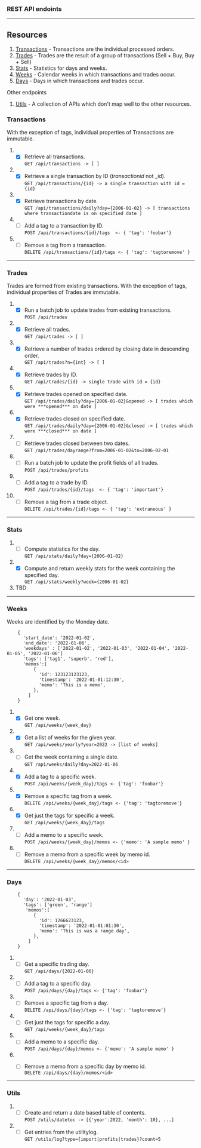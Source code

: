 
### REST API endoints

---

## Resources

1. [Transactions](#Transactions) - Transactions are the individual processed orders.
1. [Trades](#Trades) - Trades are the result of a group of transactions (Sell + Buy, Buy + Sell)
1. [Stats](#Stats) - Statistics for days and weeks.
1. [Weeks](#Weeks) - Calendar weeks in which transactions and trades occur.
1. [Days](#Days) - Days in which transactions and trades occur.

Other endpoints
1. [Utils](#Utils) - A collection of APIs which don't map well to the other resources.

### Transactions

With the exception of tags, individual properties of Transactions are immutable.

1. - [x] Retrieve all transactions.    
```GET /api/transactions -> [ ]```
1. - [x] Retrieve a single transaction by ID (_transactionid_ not _id).   
```GET /api/transactions/{id} -> a single transaction with id = {id} ``` 
1. - [x] Retrieve transactions by date.  
```GET /api/transactions/daily?day={2006-01-02} -> [ transactions where transactiondate is on specified date ] ```
1. - [ ] Add a tag to a transaction by ID.  
```POST /api/transactions/{id}/tags  <- { 'tag': 'foobar'} ```
1. - [ ] Remove a tag from a transaction.  
```DELETE /api/transactions/{id}/tags <- { 'tag': 'tagtoremove' }```
---

### Trades

Trades are formed from existing transactions.  With the exception of tags, individual properties of Trades are immutable.

1. - [x] Run a batch job to update trades from existing transactions.  
```POST /api/trades```
1. - [x] Retrieve all trades.  
```GET /api/trades -> [ ]```
1. - [x] Retrieve a number of trades ordered by closing date in descending order.  
```GET /api/trades?n={int} -> [ ]```
1. - [x] Retrieve trades by ID.   
```GET /api/trades/{id} -> single trade with id = {id}```
1. - [x] Retrieve trades opened on specified date.  
```GET /api/trades/daily?day={2006-01-02}&opened -> [ trades which were ***opened*** on date ]```
1. - [x] Retrieve trades closed on specified date.  
```GET /api/trades/daily?day={2006-01-02}&closed -> [ trades which were ***closed*** on date ]```
1. - [ ] Retrieve trades closed between two dates.  
```GET /api/trades/dayrange?from=2006-01-02&to=2006-02-01```
1. - [ ] Run a batch job to update the profit fields of all trades.  
```POST /api/trades/profits```
1. - [ ] Add a tag to a trade by ID.  
```POST /api/trades/{id}/tags  <- { 'tag': 'important'}``` 
1. - [ ] Remove a tag from a trade object.     
```DELETE /api/trades/{id}/tags <- { 'tag': 'extraneous' }```

---

### Stats

1. - [ ] Compute statistics for the day.   
```GET /api/stats/daily?day={2006-01-02}```
1. - [x] Compute and return weekly stats for the week containing the specified day.  
```GET /api/stats/weekly?week={2006-01-02}```
1. TBD

---

### Weeks

Weeks are identified by the Monday date.  
```
    { 
      'start_date': '2022-01-02',
      'end_date': '2022-01-06',
      'weekdays' : ['2022-01-02', '2022-01-03', '2022-01-04', '2022-01-05', '2022-01-06']
      'tags': ['tag1', 'superb', 'red'],
      'memos':[
          {
            'id': 123123123123,
            'timestamp': '2022-01-01:12:30',
            'memo': 'This is a memo',
          },
        ]
    }            
```
1. - [x] Get one week.  
```GET /api/weeks/{week_day}```
3. - [x] Get a list of weeks for the given year.  
```GET /api/weeks/yearly?year=2022 -> [list of weeks]```
1. - [ ] Get the week containing a single date.  
```GET /api/weeks/daily?day=2022-01-06```
1. - [x] Add a tag to a specific week.    
```POST /api/weeks/{week_day}/tags <- {'tag': 'foobar'}```
1. - [x] Remove a specific tag from a week.  
```DELETE /api/weeks/{week_day}/tags <- {'tag': 'tagtoremove'}```
1. - [x] Get just the tags for specific a week.  
```GET /api/weeks/{week_day}/tags ```
1. - [ ] Add a memo to a specific week.    
```POST /api/weeks/{week_day}/memos <- {'memo': 'A sample memo' }```
1. - [ ] Remove a memo from a specific week by memo id.  
```DELETE /api/weeks/{week_day}/memos/<id>```
---

### Days

```
    {
      'day': '2022-01-03',
      'tags': ['green', 'range']
       'memos':[
          {
            'id': 1266623123,
            'timestamp': '2022-01-01:01:30',
            'memo': 'This is was a range day',
          },
        ]
    }
```

1. - [ ] Get a specific trading day.  
```GET /api/days/{2022-01-06}```
1. - [ ] Add a tag to a specific day.  
```POST /api/days/{day}/tags <- {'tag': 'foobar'}```
1. - [ ] Remove a specific tag from a day.  
```DELETE /api/days/{day}/tags <- {'tag': 'tagtoremove'}```
1. - [ ] Get just the tags for specific a day.  
```GET /api/weeks/{week_day}/tags ```
1. - [ ] Add a memo to a specific day.  
```POST /api/days/{day}/memos <- {'memo': 'A sample memo' }```
1. - [ ] Remove a memo from a specific day by memo id.  
```DELETE /api/days/{day}/memos/<id>```


---

### Utils

1. - [ ] Create and return a date based table of contents.  
```POST /utils/datetoc -> [{'year':2022, 'month': 10}, ...]```
1. - [ ] Get entries from the utilitylog.  
```GET /utils/log?type={import|profits|trades}?count=5```
